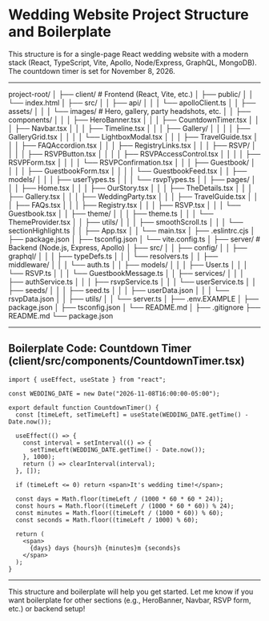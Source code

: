 # Wedding Website Project Structure and Boilerplate

This structure is for a single-page React wedding website with a modern stack (React, TypeScript, Vite, Apollo, Node/Express, GraphQL, MongoDB). The countdown timer is set for November 8, 2026.

---

project-root/
│
├── client/  # Frontend (React, Vite, etc.)
│   ├── public/
│   │   └── index.html
│   ├── src/
│   │   ├── api/
│   │   │   └── apolloClient.ts
│   │   ├── assets/
│   │   │   └── images/  # Hero, gallery, party headshots, etc.
│   │   ├── components/
│   │   │   ├── HeroBanner.tsx
│   │   │   ├── CountdownTimer.tsx
│   │   │   ├── Navbar.tsx
│   │   │   ├── Timeline.tsx
│   │   │   ├── Gallery/
│   │   │   │   ├── GalleryGrid.tsx
│   │   │   │   └── LightboxModal.tsx
│   │   │   ├── TravelGuide.tsx
│   │   │   ├── FAQAccordion.tsx
│   │   │   ├── RegistryLinks.tsx
│   │   │   ├── RSVP/
│   │   │   │   ├── RSVPButton.tsx
│   │   │   │   ├── RSVPAccessControl.tsx
│   │   │   │   ├── RSVPForm.tsx
│   │   │   │   └── RSVPConfirmation.tsx
│   │   │   ├── Guestbook/
│   │   │   │   ├── GuestbookForm.tsx
│   │   │   │   └── GuestbookFeed.tsx
│   │   ├── models/
│   │   │   ├── userTypes.ts
│   │   │   └── rsvpTypes.ts
│   │   ├── pages/
│   │   │   ├── Home.tsx
│   │   │   ├── OurStory.tsx
│   │   │   ├── TheDetails.tsx
│   │   │   ├── Gallery.tsx
│   │   │   ├── WeddingParty.tsx
│   │   │   ├── TravelGuide.tsx
│   │   │   ├── FAQs.tsx
│   │   │   ├── Registry.tsx
│   │   │   ├── RSVP.tsx
│   │   │   └── Guestbook.tsx
│   │   ├── theme/
│   │   │   ├── theme.ts
│   │   │   └── ThemeProvider.tsx
│   │   ├── utils/
│   │   │   ├── smoothScroll.ts
│   │   │   └── sectionHighlight.ts
│   │   ├── App.tsx
│   │   └── main.tsx
│   ├── .eslintrc.cjs
│   ├── package.json
│   ├── tsconfig.json
│   └── vite.config.ts
│
├── server/  # Backend (Node.js, Express, Apollo)
│   ├── src/
│   │   ├── config/
│   │   ├── graphql/
│   │   │   ├── typeDefs.ts
│   │   │   └── resolvers.ts
│   │   ├── middleware/
│   │   │   └── auth.ts
│   │   ├── models/
│   │   │   ├── User.ts
│   │   │   └── RSVP.ts
│   │   │   └── GuestbookMessage.ts
│   │   ├── services/
│   │   │   ├── authService.ts
│   │   │   ├── rsvpService.ts
│   │   │   └── userService.ts
│   │   ├── seeds/
│   │   │   ├── seed.ts
│   │   │   ├── userData.json
│   │   │   └── rsvpData.json
│   │   ├── utils/
│   │   └── server.ts
│   ├── .env.EXAMPLE
│   ├── package.json
│   ├── tsconfig.json
│   └── README.md
│
├── .gitignore
├── README.md
└── package.json

---

## Boilerplate Code: Countdown Timer (client/src/components/CountdownTimer.tsx)

```tsx
import { useEffect, useState } from "react";

const WEDDING_DATE = new Date("2026-11-08T16:00:00-05:00");

export default function CountdownTimer() {
  const [timeLeft, setTimeLeft] = useState(WEDDING_DATE.getTime() - Date.now());

  useEffect(() => {
    const interval = setInterval(() => {
      setTimeLeft(WEDDING_DATE.getTime() - Date.now());
    }, 1000);
    return () => clearInterval(interval);
  }, []);

  if (timeLeft <= 0) return <span>It's wedding time!</span>;

  const days = Math.floor(timeLeft / (1000 * 60 * 60 * 24));
  const hours = Math.floor((timeLeft / (1000 * 60 * 60)) % 24);
  const minutes = Math.floor((timeLeft / (1000 * 60)) % 60);
  const seconds = Math.floor((timeLeft / 1000) % 60);

  return (
    <span>
      {days} days {hours}h {minutes}m {seconds}s
    </span>
  );
}
```

---

This structure and boilerplate will help you get started. Let me know if you want boilerplate for other sections (e.g., HeroBanner, Navbar, RSVP form, etc.) or backend setup!
